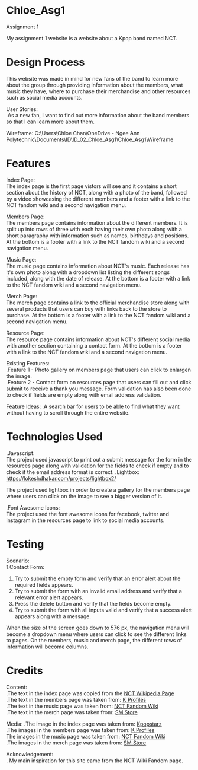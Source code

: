 # Chloe_Asg1

Assignment 1

My assignment 1 website is a website about a Kpop band named NCT.

# Design Process

This website was made in mind for new fans of the band to learn more about the group through providing information about the members, what music they have, where to purchase their merchandise and other resources such as social media accounts.

User Stories: <br>
.As a new fan, I want to find out more information about the band members so that I can learn more about them.

Wireframe:
C:\Users\Chloe Chan\OneDrive - Ngee Ann Polytechnic\Documents\ID\ID_02_Chloe_Asg1\Chloe_Asg1\Wireframe

# Features

Index Page: <br>
The index page is the first page vistors will see and it contains a short section about the history of NCT, along with a photo of the band, followed by a video showcasing the different members and a footer with a link to the NCT fandom wiki and a second navigation menu.

Members Page: <br>
The members page contains information about the different members. It is split up into rows of three with each having their own photo along with a short paragraphy with information such as names, birthdays and positions. At the bottom is a footer with a link to the NCT fandom wiki and a second navigation menu.

Music Page: <br>
The music page contains information about NCT's music. Each release has it's own photo along with a dropdown list listing the different songs included, along with the date of release. At the bottom is a footer with a link to the NCT fandom wiki and a second navigation menu.

Merch Page: <br>
The merch page contains a link to the official merchandise store along with several products that users can buy with links back to the store to purchase. At the bottom is a footer with a link to the NCT fandom wiki and a second navigation menu.

Resource Page: <br>
The resource page contains information about NCT's different social media with another section containing a contact form. At the bottom is a footer with a link to the NCT fandom wiki and a second navigation menu.

Existing Features: <br>
.Feature 1 - Photo gallery on members page that users can click to enlargen the image. <br>
.Feature 2 - Contact form on resources page that users can fill out and click submit to receive a thank you message. Form validation has also been done to check if fields are empty along with email address validation.

Feature Ideas:
.A search bar for users to be able to find what they want without having to scroll through the entire website.

# Technologies Used

.Javascript: <br>
The project used javascript to print out a submit message for the form in the resources page along with validation for the fields to check if empty and to check if the email address format is correct.
.Lightbox:
https://lokeshdhakar.com/projects/lightbox2/

The project used lightbox in order to create a gallery for the members page where users can click on the image to see a bigger version of it.

.Font Awesome Icons: <br>
The project used the font awesome icons for facebook, twitter and instagram in the resources page to link to social media accounts.

# Testing

Scenario: <br>
1.Contact Form: <br>

<ol>
<li>Try to submit the empty form and verify that an error alert about the required fields appears.</li>
<li>Try to submit the form with an invalid email address and verify that a relevant error alert appears.</li>
<li>Press the delete button and verify that the fields become empty.</li>
<li>Try to submit the form with all inputs valid and verify that a success alert appears along with a message. </li>
</ol>

When the size of the screen goes down to 576 px, the navigation menu will become a dropdown menu where users can click to see the different links to pages. On the members, music and merch page, the different rows of information will become columns.

# Credits

Content: <br>
.The text in the index page was copied from the <a href="https://en.wikipedia.org/wiki/NCT_(group)">NCT Wikipedia Page</a> <br>
.The text in the members page was taken from: <a href="https://kprofiles.com/nct-members-profile/ ">K Profiles</a> <br>
.The text in the music page was taken from: <a href="https://smtown-nctzens.fandom.com/wiki/Category:Discography">NCT Fandom Wiki</a> <br>
.The text in the merch page was taken from: <a href="https://smglobalshop.com/">SM Store</a>

Media:
.The image in the index page was taken from: <a href="https://www.kpopstarz.com/articles/296793/20210113/nct-debut-new-unit-2021.htm">Kpopstarz</a> <br>
.The images in the members page was taken from: <a href="https://kprofiles.com/nct-members-profile/ ">K Profiles</a> <br>
The images in the music page was taken from: <a href="https://smtown-nctzens.fandom.com/wiki/Category:Discography">NCT Fandom Wiki</a> <br>
.The images in the merch page was taken from: <a href="https://smglobalshop.com/">SM Store</a>

Acknowledgement: <br>
. My main inspiration for this site came from the NCT Wiki Fandom page.
